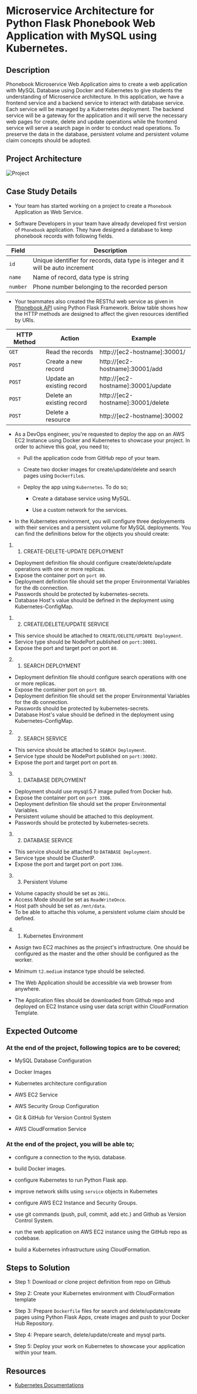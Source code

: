 # Microservice Architecture for Python Flask Phonebook Web Application with MySQL using Kubernetes.

## Description

Phonebook Microservice Web Application aims to create a web application with MySQL Database using Docker and Kubernetes to give students the understanding of Microservice architecture. In this application, we have a frontend service and a backend service to interact with database service. Each service will be managed by a Kubernetes deployment. The backend service will be a gateway for the application and it will serve the necessary web pages for create, delete and update operations while the frontend service will serve a search page in order to conduct read operations. To preserve the data in the database, persistent volume and persistent volume claim concepts should be adopted.

## Project Architecture

![Project](Microservice_structure.jpg)

## Case Study Details

- Your team has started working on a project to create a `Phonebook` Application as Web Service.

- Software Developers in your team have already developed first version of `Phonebook` application. They have designed a database to keep phonebook records with following fields.

| Field    | Description                                                                       |
| -------- | --------------------------------------------------------------------------------- |
| `id`     | Unique identifier for records, data type is integer and it will be auto increment |
| `name`   | Name of record, data type is string                                               |
| `number` | Phone number belonging to the recorded person                                     |

- Your teammates also created the RESTful web service as given in [Phonebook API](./web_server/app.py) using Python Flask Framework. Below table shows how the HTTP methods are designed to affect the given resources identified by URIs.

| HTTP Method | Action                    | Example                            |
| ----------- | ------------------------- | ---------------------------------- |
| `GET`       | Read the records          | http://[ec2-hostname]:30001/       |
| `POST`      | Create a new record       | http://[ec2-hostname]:30001/add    |
| `POST`      | Update an existing record | http://[ec2-hostname]:30001/update |
| `POST`      | Delete an existing record | http://[ec2-hostname]:30001/delete |
| `POST`      | Delete a resource         | http://[ec2-hostname]:30002        |

- As a DevOps engineer, you're requested to deploy the app on an AWS EC2 Instance using Docker and Kubernetes to showcase your project. In order to achieve this goal, you need to;

  - Pull the application code from GitHub repo of your team.

  - Create two docker images for create/update/delete and search pages using `Dockerfile`s.

  - Deploy the app using `Kubernetes`. To do so;

    - Create a database service using MySQL.

    - Use a custom network for the services.

- In the Kubernetes environment, you will configure three deployements with their services and a persistent volume for MySQL deployments. You can find the definitions below for the objects you should create:

1. 1. CREATE-DELETE-UPDATE DEPLOYMENT

- Deployment definition file should configure create/delete/update operations with one or more replicas.
- Expose the container port on `port 80`.
- Deployment definition file should set the proper Environmental Variables for the db connection.
- Passwords should be protected by kubernetes-secrets.
- Database Host's value should be defined in the deployment using Kubernetes-ConfigMap.

1. 2. CREATE/DELETE/UPDATE SERVICE

- This service should be attached to `CREATE/DELETE/UPDATE Deployment`.
- Service type should be NodePort published on `port:30001`.
- Expose the port and target port on port `80`.

2. 1. SEARCH DEPLOYMENT

- Deployment definition file should configure search operations with one or more replicas.
- Expose the container port on `port 80`.
- Deployment definition file should set the proper Environmental Variables for the db connection.
- Passwords should be protected by kubernetes-secrets.
- Database Host's value should be defined in the deployment using Kubernetes-ConfigMap.

2. 2. SEARCH SERVICE

- This service should be attached to `SEARCH Deployment`.
- Service type should be NodePort published on `port:30002`.
- Expose the port and target port on port `80`.

3. 1. DATABASE DEPLOYMENT

- Deployment should use mysql:5.7 image pulled from Docker hub.
- Expose the container port on `port 3306`.
- Deployment definition file should set the proper Environmental Variables.
- Persistent volume should be attached to this deployment.
- Passwords should be protected by kubernetes-secrets.

3. 2. DATABASE SERVICE

- This service should be attached to `DATABASE Deployment`.
- Service type should be ClusterIP.
- Expose the port and target port on port `3306`.

3. 3. Persistent Volume

- Volume capacity should be set as `20Gi`.
- Access Mode should be set as `ReadWriteOnce`.
- Host path should be set as `/mnt/data`.
- To be able to attache this volume, a persistent volume claim should be defined.

4. 1. Kubernetes Environment

- Assign two EC2 machines as the project's infrastructure. One should be configured as the master and the other should be configured as the worker.

- Minimum `t2.medium` instance type should be selected.

- The Web Application should be accessible via web browser from anywhere.

- The Application files should be downloaded from Github repo and deployed on EC2 Instance using user data script within CloudFormation Template.

## Expected Outcome

### At the end of the project, following topics are to be covered;

- MySQL Database Configuration

- Docker Images

- Kubernetes architecture configuration

- AWS EC2 Service

- AWS Security Group Configuration

- Git & GitHub for Version Control System

- AWS CloudFormation Service

### At the end of the project, you will be able to;

- configure a connection to the `MySQL` database.

- build Docker images.

- configure Kubernetes to run Python Flask app.

- improve network skills using `service` objects in Kubernetes

- configure AWS EC2 Instance and Security Groups.

- use git commands (push, pull, commit, add etc.) and Github as Version Control System.

- run the web application on AWS EC2 instance using the GitHub repo as codebase.

- build a Kubernetes infrastructure using CloudFormation.

## Steps to Solution

- Step 1: Download or clone project definition from repo on Github

- Step 2: Create your Kubernetes environment with CloudFormation template

- Step 3: Prepare `Dockerfile` files for search and delete/update/create pages using Python Flask Apps, create images and push to your Docker Hub Repository.

- Step 4: Prepare search, delete/update/create and mysql parts.

- Step 5: Deploy your work on Kubernetes to showcase your application within your team.

## Resources

- [Kubernetes Documentations](https://kubernetes.io/docs/home/)
